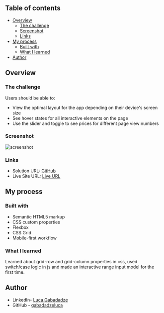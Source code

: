 ## Table of contents

- [Overview](#overview)
  - [The challenge](#the-challenge)
  - [Screenshot](#screenshot)
  - [Links](#links)
- [My process](#my-process)
  - [Built with](#built-with)
  - [What I learned](#what-i-learned)
- [Author](#author)


## Overview

### The challenge

Users should be able to:

- View the optimal layout for the app depending on their device's screen size
- See hover states for all interactive elements on the page
- Use the slider and toggle to see prices for different page view numbers

### Screenshot
![screenshot](./images/scgreenshot.png)

### Links

- Solution URL: [GitHub](https://github.com/gabadadzeluca/interactive-pricing-component)
- Live Site URL: [Live URL]()

## My process

### Built with

- Semantic HTML5 markup
- CSS custom properties
- Flexbox
- CSS Grid
- Mobile-first workflow

### What I learned

Learned about grid-row and grid-column properties in css, used switch/case logic in js and made an interactive range input model for the first time.


## Author

- LinkedIn- [Luca Gabadadze](https://www.linkedin.com/in/luca-gabadadze-6068b324a/)
- GitHub - [gabadadzeluca](https://www.frontendmentor.io/profile/yourusername)


